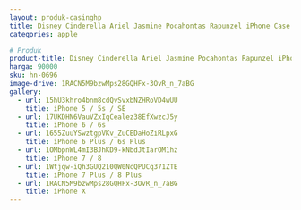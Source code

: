 ```yaml
---
layout: produk-casinghp
title: Disney Cinderella Ariel Jasmine Pocahontas Rapunzel iPhone Case
categories: apple

# Produk
product-title: Disney Cinderella Ariel Jasmine Pocahontas Rapunzel iPhone Case
harga: 90000
sku: hn-0696
image-drive: 1RACN5M9bzwMps28GQHFx-3OvR_n_7aBG
gallery:
  - url: 15hU3khro4bnm8cdQvSvxbNZHRoVD4wUU
    title: iPhone 5 / 5s / SE
  - url: 17UKDHN6VauVZxIqCealez38EfXwzcJ5y
    title: iPhone 6 / 6s
  - url: 1655ZuuYSwztgpVKv_ZuCEDaHoZiRLpxG
    title: iPhone 6 Plus / 6s Plus
  - url: 1OMbpnWL4mI3BJhKD9-kNbdJtIarOM1hz
    title: iPhone 7 / 8
  - url: 1Wtjqw-iQh3GUQ210QW0NcQPUCq371ZTE
    title: iPhone 7 Plus / 8 Plus
  - url: 1RACN5M9bzwMps28GQHFx-3OvR_n_7aBG
    title: iPhone X
---
```

